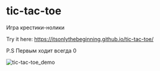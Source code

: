 # tic-tac-toe

Игра крестики-нолики

Try it here: https://itsonlythebeginning.github.io/tic-tac-toe/


P.S Первым ходит всегда 0


![tic-tac-toe_demo](https://github.com/itsonlythebeginning/tic-tac-toe/assets/107440223/35446e63-2c31-4bf4-aa70-2b6a5aa11b68)
